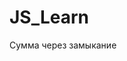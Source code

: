 # JS_Learn
Сумма через замыкание

<meta charset="utf-8">
<script>
	
    function sum(a) {
	return function(b) {
	    var sum = +(a + b);
	    alert(sum);
        }
    }

    sum(1)(2);
    sum(5)(-1);

</script>
